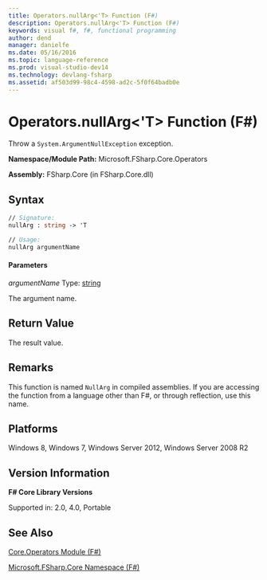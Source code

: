 ```yaml
---
title: Operators.nullArg<'T> Function (F#)
description: Operators.nullArg<'T> Function (F#)
keywords: visual f#, f#, functional programming
author: dend
manager: danielfe
ms.date: 05/16/2016
ms.topic: language-reference
ms.prod: visual-studio-dev14
ms.technology: devlang-fsharp
ms.assetid: af503d99-98c4-4598-ad2c-5f0f64badb0e
---
```


# Operators.nullArg<'T> Function (F#)

Throw a `System.ArgumentNullException` exception.

**Namespace/Module Path:** Microsoft.FSharp.Core.Operators

**Assembly:** FSharp.Core (in FSharp.Core.dll)


## Syntax

```fsharp
// Signature:
nullArg : string -> 'T

// Usage:
nullArg argumentName
```

#### Parameters
*argumentName*
Type: [string](https://msdn.microsoft.com/library/12b97856-ec80-4f70-a018-afb0753f755a)


The argument name.

## Return Value

The result value.

## Remarks
This function is named `NullArg` in compiled assemblies. If you are accessing the function from a language other than F#, or through reflection, use this name.

## Platforms
Windows 8, Windows 7, Windows Server 2012, Windows Server 2008 R2

## Version Information
**F# Core Library Versions**

Supported in: 2.0, 4.0, Portable

## See Also
[Core.Operators Module &#40;F&#35;&#41;](Core.Operators-Module-%5BFSharp%5D.md)

[Microsoft.FSharp.Core Namespace &#40;F&#35;&#41;](Microsoft.FSharp.Core-Namespace-%5BFSharp%5D.md)
